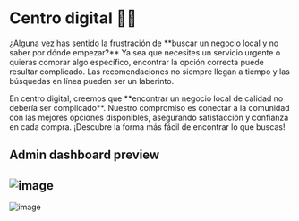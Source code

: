 # Centro digital 👋🏻
<p>¿Alguna vez has sentido la frustración de **buscar un negocio local y no saber por dónde empezar?** Ya sea que necesites un servicio urgente o quieras comprar algo específico, encontrar la opción correcta puede resultar complicado. Las recomendaciones no siempre llegan a tiempo y las búsquedas en línea pueden ser un laberinto.</p>
<p>En centro digital, creemos que **encontrar un negocio local de calidad no debería ser complicado**. Nuestro compromiso es conectar a la comunidad con las mejores opciones disponibles, asegurando satisfacción y confianza en cada compra. ¡Descubre la forma más fácil de encontrar lo que buscas!</p>

## Admin dashboard preview
![image](https://github.com/user-attachments/assets/46032bfb-e2c8-422c-8fa8-4f6775f8386c)
---
![image](https://github.com/user-attachments/assets/cf8058de-a9b4-403a-9f77-ff37786b526b)

